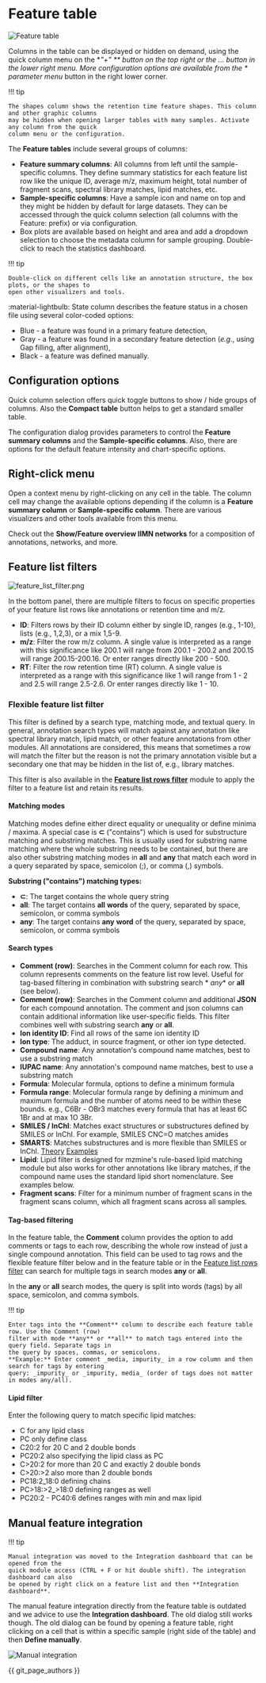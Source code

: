 # **Feature table**

![Feature table](new_feature_table_light.png)

Columns in the table can be displayed or hidden on demand, using the quick column menu on the **"+"
** button on the top right or
the ... button in the lower right menu. More configuration options are available from the *
*parameter menu** button in the right lower corner.

!!! tip

    The shapes column shows the retention time feature shapes. This column and other graphic columns 
    may be hidden when opening larger tables with many samples. Activate any column from the quick 
    column menu or the configuration.   

The **Feature tables** include several groups of columns:

- **Feature summary columns**: All columns from left until the sample-specific columns. They define
  summary statistics for each feature list row like the unique ID, average m/z, maximum height,
  total number of fragment scans, spectral library matches, lipid matches, etc.
- **Sample-specific columns**: Have a sample icon and name on top and they might be hidden by
  default for large datasets. They can be accessed through the quick column selection (all columns
  with the Feature: prefix) or via configuration.
- Box plots are available based on height and area and add a dropdown selection to choose the
  metadata column for sample grouping. Double-click to reach the statistics dashboard.

!!! tip

    Double-click on different cells like an annotation structure, the box plots, or the shapes to 
    open other visualizers and tools.

:material-lightbulb: State column describes the feature status in a chosen file using several
color-coded options:

- Blue - a feature was found in a primary feature detection,
- Gray - a feature was found in a secondary feature detection (_e.g._, using Gap filling, after
  alignment),
- Black - a feature was defined manually.

## Configuration options

Quick column selection offers quick toggle buttons to show / hide groups of columns. Also the
**Compact table** button helps to get a standard smaller table.

The configuration dialog provides parameters to control the **Feature summary columns** and the
**Sample-specific columns**. Also, there are options for the default feature intensity and
chart-specific options.

## Right-click menu

Open a context menu by right-clicking on any cell in the table. The column cell may change the
available options depending if the column is a **Feature summary column** or
**Sample-specific column**. There are various visualizers and other tools available from this menu.

Check out the **Show/Feature overview IIMN networks** for a composition of annotations, networks,
and more.

## Feature list filters

![feature_list_filter.png](feature_list_filter.png)

In the bottom panel, there are multiple filters to focus on specific properties of your feature list
rows like annotations or retention time and m/z.

- **ID**: Filters rows by their ID column either by single ID, ranges (e.g., 1-10), lists (e.g.,
  1,2,3), or a mix 1,5-9.
- **m/z**: Filter the row m/z column. A single value is interpreted as a range with this
  significance like 200.1 will range from 200.1 - 200.2 and 200.15 will range 200.15-200.16. Or
  enter ranges directly like 200 - 500.
- **RT**: Filter the row retention time (RT) column. A single value is interpreted as a range with
  this significance like 1 will range from 1 - 2 and 2.5 will range 2.5-2.6. Or enter ranges
  directly like 1 - 10.

### Flexible feature list filter

This filter is defined by a search type, matching mode, and textual query. In general, annotation
search types will match against any annotation like spectral library match, lipid match, or other
feature annotations from other modules. All annotations are considered, this means that sometimes a
row will match the filter but the reason is not the primary annotation visible but a secondary one
that may be hidden in the list of, e.g., library matches.

This filter is also available in the
**[Feature list rows filter](../../feature_list_row_filter/feature_list_rows_filter.md)** module to
apply the filter to a feature list and retain its results.

#### Matching modes

Matching modes define either direct equality or unequality or define minima / maxima. A special case
is **⊂** ("contains") which is used for substructure matching and substring matches. This is usually
used for substring name matching where the whole substring needs to be contained, but there are also
other
substring matching modes in **all** and **any** that match each word in a query separated by space,
semicolon (;), or comma (,)
symbols.

**Substring ("contains") matching types:**

- **⊂**: The target contains the whole query string
- **all**: The target contains **all** **words** of the query, separated by space, semicolon, or
  comma symbols
- **any**: The target contains **any** **word** of the query, separated by space, semicolon, or
  comma symbols

#### Search types

- **Comment (row)**: Searches in the Comment column for each row. This column represents comments on
  the feature list row level. Useful for tag-based filtering in combination with substring search *
  *any** or **all** (see below).
- **Comment (row)**: Searches in the Comment column and additional **JSON** for each compound
  annotation. The comment and json columns can contain additional information like user-specific
  fields. This filter combines well with substring search **any** or **all**.
- **Ion identity ID**: Find all rows of the same ion identity ID
- **Ion type**: The adduct, in source fragment, or other ion type detected.
- **Compound name**: Any annotation's compound name matches, best to use a substring match
- **IUPAC name**: Any annotation's compound name matches, best to use a substring match
- **Formula**: Molecular formula, options to define a minimum formula
- **Formula range**: Molecular formula range by defining a minimum and maximum formula and the
  number of atoms need to be within these bounds. e.g., C6Br - OBr3 matches every formula that has
  at least 6C 1Br and at max 1O 3Br.
- **SMILES / InChI**: Matches exact structures or substructures defined by SMILES or InChI. For
  example, SMILES CNC=O matches amides
- **SMARTS**: Matches substructures and is more flexible than SMILES or
  InChI. [Theory](https://www.daylight.com/dayhtml/doc/theory/theory.smarts.html) [Examples](https://www.daylight.com/dayhtml_tutorials/languages/smarts/smarts_examples.html)
- **Lipid**: Lipid filter is designed for mzmine's rule-based lipid matching module but also works
  for other annotations like library matches, if the compound name uses the standard lipid short
  nomenclature. See examples below.
- **Fragment scans**: Filter for a minimum number of fragment scans in the fragment scans column,
  which all fragment scans across all samples.

#### Tag-based filtering

In the feature table, the **Comment** column provides the option to add comments or tags to each
row, describing the whole row instead of just a single compound annotation. This field can be used
to tag rows and the flexible feature filter below and in the feature table or in
the [Feature list rows filter](https://mzmine.github.io/mzmine_documentation/module_docs/feature_list_row_filter/feature_list_rows_filter.html)
can search for multiple tags in search modes **any** or **all**.

In the **any** or **all** search modes, the query is split into words (tags) by all space,
semicolon, and comma symbols.

!!! tip

    Enter tags into the **Comment** column to describe each feature table row. Use the Comment (row) 
    filter with mode **any** or **all** to match tags entered into the query field. Separate tags in 
    the query by spaces, commas, or semicolons.
    **Example:** Enter comment _media, impurity_ in a row column and then search for tags by entering 
    query: _impurity_ or _impurity, media_ (order of tags does not matter in modes any/all).

#### Lipid filter

Enter the following query to match specific lipid matches:

- C for any lipid class
- PC only define class
- C20:2 for 20 C and 2 double bonds
- PC20:2 also specifying the lipid class as PC
- C>20:2 for more than 20 C and exactly 2 double bonds
- C>20:>2 also more than 2 double bonds
- PC18:2_18:0 defining chains
- PC>18:>2_>18:0 defining ranges as well
- PC20:2 - PC40:6 defines ranges with min and max lipid

## **Manual feature integration**

!!! tip

    Manual integration was moved to the Integration dashboard that can be opened from the 
    quick module access (CTRL + F or hit double shift). The integration dashboard can also 
    be opened by right click on a feature list and then **Integration dashboard**.

The manual feature integration directly from the feature table is outdated and we advice to use the
**Integration dashboard**. The old dialog still works though. The old dialog can be found by opening
a feature table, right clicking on a cell that is within a specific sample (right side of the table)
and then **Define manually**.

![Manual integration](manual-feat-integration.png)

{{ git_page_authors }}